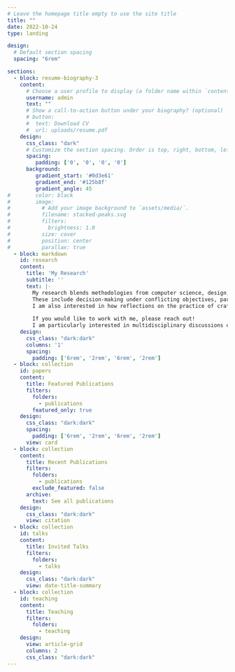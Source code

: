 ```yaml
---
# Leave the homepage title empty to use the site title
title: ""
date: 2022-10-24
type: landing

design:
  # Default section spacing
  spacing: "6rem"

sections:
  - block: resume-biography-3
    content:
      # Choose a user profile to display (a folder name within `content/authors/`)
      username: admin
      text: ""
      # Show a call-to-action button under your biography? (optional)
      # button:
      #  text: Download CV
      #  url: uploads/resume.pdf
    design:
      css_class: "dark"
      # Customize the section spacing. Order is top, right, bottom, left.
      spacing:
         padding: ['0', '0', '0', '0']
      background:
         gradient_start: '#0d3e61'
         gradient_end: '#125b8f'
         gradient_angle: 45
#        color: black
#        image:
#          # Add your image background to `assets/media/`.
#          filename: stacked-peaks.svg
#          filters:
#            brightness: 1.0
#          size: cover
#          position: center
#          parallax: true
  - block: markdown
    id: research
    content:
      title: 'My Research'
      subtitle: ''
      text: |-
        My research blends methodologies from computer science, design, and decision theory to address challenges that arise in a variety of application areas such as engineering or life sciences.
        These include decision-making under conflicting objectives, parameter space exploration, domain knowledge exploitation, feature engineering for computational support, or analysis of cause-effect relationships.
        I am also interested in how reflections on the practice of crafting visualizations for real-world problems inform the refinement of methods for visualization research.
  
        If you would like to work with me, please reach out! 
        I am particularly interested in multidisciplinary discussions on human factors, methodological aspects of visualization research, and real-world applications.
    design:
      css_class: "dark:dark"
      columns: '1'
      spacing:
        padding: ['6rem', '2rem', '6rem', '2rem']
  - block: collection
    id: papers
    content:
      title: Featured Publications
      filters:
        folders:
          - publications
        featured_only: true
    design:
      css_class: "dark:dark"
      spacing:
        padding: ['6rem', '2rem', '6rem', '2rem']
      view: card
  - block: collection
    content:
      title: Recent Publications
      filters:
        folders:
          - publications
        exclude_featured: false
      archive:
        text: See all publications
    design:
      css_class: "dark:dark"
      view: citation
  - block: collection
    id: talks
    content:
      title: Invited Talks
      filters:
        folders:
          - talks
    design:
      css_class: "dark:dark"
      view: date-title-summary
  - block: collection
    id: teaching
    content:
      title: Teaching
      filters:
        folders:
          - teaching
    design:
      view: article-grid
      columns: 2
      css_class: "dark:dark"
---
```

